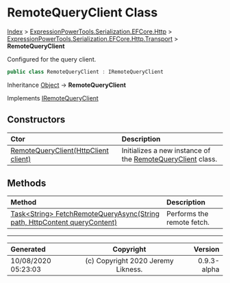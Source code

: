 ﻿# RemoteQueryClient Class

[Index](../index.md) > [ExpressionPowerTools.Serialization.EFCore.Http](ExpressionPowerTools.Serialization.EFCore.Http.a.md) > [ExpressionPowerTools.Serialization.EFCore.Http.Transport](ExpressionPowerTools.Serialization.EFCore.Http.Transport.n.md) > **RemoteQueryClient**

Configured for the query client.

```csharp
public class RemoteQueryClient : IRemoteQueryClient
```

Inheritance [Object](https://docs.microsoft.com/dotnet/api/system.object) → **RemoteQueryClient**

Implements  [IRemoteQueryClient](ExpressionPowerTools.Serialization.EFCore.Http.Signatures.IRemoteQueryClient.i.md) 

## Constructors

| Ctor | Description |
| :-- | :-- |
| [RemoteQueryClient(HttpClient client)](ExpressionPowerTools.Serialization.EFCore.Http.Transport.RemoteQueryClient.ctor.md#remotequeryclienthttpclient-client) | Initializes a new instance of the [RemoteQueryClient](ExpressionPowerTools.Serialization.EFCore.Http.Transport.RemoteQueryClient.cs.md) class. |
## Methods

| Method | Description |
| :-- | :-- |
| [Task&lt;String> FetchRemoteQueryAsync(String path, HttpContent queryContent)](ExpressionPowerTools.Serialization.EFCore.Http.Transport.RemoteQueryClient.FetchRemoteQueryAsync.m.md) | Performs the remote fetch. |

---

| Generated | Copyright | Version |
| :-- | :-: | --: |
| 10/08/2020 05:23:03 | (c) Copyright 2020 Jeremy Likness. | 0.9.3-alpha |
